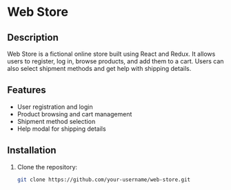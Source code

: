 # Web Store

## Description
Web Store is a fictional online store built using React and Redux. It allows users to register, log in, browse products, and add them to a cart. Users can also select shipment methods and get help with shipping details.

## Features
- User registration and login
- Product browsing and cart management
- Shipment method selection
- Help modal for shipping details

## Installation
1. Clone the repository:
   ```bash
   git clone https://github.com/your-username/web-store.git
